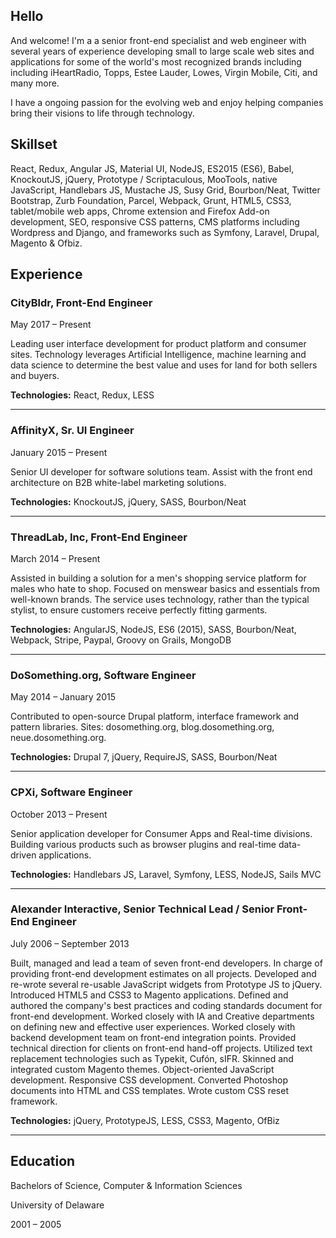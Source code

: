 ## Hello

And welcome! I'm a a senior front-end specialist and web engineer with several years of experience developing small to large scale web sites and applications for some of the world's most recognized brands including including iHeartRadio, Topps, Estee Lauder, Lowes, Virgin Mobile, Citi, and many more.

I have a ongoing passion for the evolving web and enjoy helping companies bring their visions to life through technology. 

## Skillset

React, Redux, Angular JS, Material UI, NodeJS, ES2015 (ES6), Babel, KnockoutJS, jQuery, Prototype / Scriptaculous, MooTools, native JavaScript, Handlebars JS, Mustache JS, Susy Grid, Bourbon/Neat, Twitter Bootstrap, Zurb Foundation, Parcel, Webpack, Grunt, HTML5, CSS3, tablet/mobile web apps, Chrome extension and Firefox Add-on development, SEO, responsive CSS patterns, CMS platforms including Wordpress and Django, and frameworks such as Symfony, Laravel, Drupal, Magento & Ofbiz.

## Experience

### CityBldr, Front-End Engineer

May 2017 – Present

Leading user interface development for product platform and consumer sites.  Technology leverages Artificial Intelligence, machine learning and data science to determine the best value and uses for land for both sellers and buyers.

**Technologies:** React, Redux, LESS

---

### AffinityX, Sr. UI Engineer

January 2015 – Present

Senior UI developer for software solutions team.  Assist with the front end architecture on B2B white-label marketing solutions. 

**Technologies:** KnockoutJS, jQuery, SASS, Bourbon/Neat

---

### ThreadLab, Inc, Front-End Engineer

March 2014 – Present

Assisted in building a solution for a men's shopping service platform for males who hate to shop. Focused on menswear basics and essentials from well-known brands. The service uses technology, rather than the typical stylist, to ensure customers receive perfectly fitting garments.

**Technologies:** AngularJS, NodeJS, ES6 (2015), SASS, Bourbon/Neat, Webpack, Stripe, Paypal, Groovy on Grails, MongoDB

---

### DoSomething.org, Software Engineer

May 2014 – January 2015

Contributed to open-source Drupal platform, interface framework and pattern libraries. Sites: dosomething.org, blog.dosomething.org, neue.dosomething.org. 

**Technologies:** Drupal 7, jQuery, RequireJS, SASS, Bourbon/Neat

---

### CPXi, Software Engineer

October 2013 – Present

Senior application developer for Consumer Apps and Real-time divisions. Building various products such as browser plugins and real-time data-driven applications. 

**Technologies:** Handlebars JS, Laravel, Symfony, LESS, NodeJS, Sails MVC

---

### Alexander Interactive, Senior Technical Lead / Senior Front-End Engineer

July 2006 – September 2013

Built, managed and lead a team of seven front-end developers. In charge of providing front-end development estimates on all projects. Developed and re-wrote several re-usable JavaScript widgets from Prototype JS to jQuery. Introduced HTML5 and CSS3 to Magento applications. Defined and authored the company's best practices and coding standards document for front-end development. Worked closely with IA and Creative departments on defining new and effective user experiences. Worked closely with backend development team on front-end integration points. Provided technical direction for clients on front-end hand-off projects. Utilized text replacement technologies such as Typekit, Cufón, sIFR. Skinned and integrated custom Magento themes. Object-oriented JavaScript development. Responsive CSS development. Converted Photoshop documents into HTML and CSS templates. Wrote custom CSS reset framework.

**Technologies:** jQuery, PrototypeJS, LESS, CSS3, Magento, OfBiz 

---

## Education

Bachelors of Science, Computer & Information Sciences

University of Delaware

2001 – 2005
